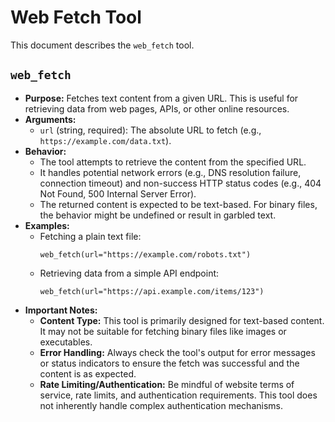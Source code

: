 # Web Fetch Tool

This document describes the `web_fetch` tool.

## `web_fetch`

- **Purpose:** Fetches text content from a given URL. This is useful for retrieving data from web pages, APIs, or other online resources.
- **Arguments:**
  - `url` (string, required): The absolute URL to fetch (e.g., `https://example.com/data.txt`).
- **Behavior:**
  - The tool attempts to retrieve the content from the specified URL.
  - It handles potential network errors (e.g., DNS resolution failure, connection timeout) and non-success HTTP status codes (e.g., 404 Not Found, 500 Internal Server Error).
  - The returned content is expected to be text-based. For binary files, the behavior might be undefined or result in garbled text.
- **Examples:**
  - Fetching a plain text file:
    ```
    web_fetch(url="https://example.com/robots.txt")
    ```
  - Retrieving data from a simple API endpoint:
    ```
    web_fetch(url="https://api.example.com/items/123")
    ```
- **Important Notes:**
  - **Content Type:** This tool is primarily designed for text-based content. It may not be suitable for fetching binary files like images or executables.
  - **Error Handling:** Always check the tool's output for error messages or status indicators to ensure the fetch was successful and the content is as expected.
  - **Rate Limiting/Authentication:** Be mindful of website terms of service, rate limits, and authentication requirements. This tool does not inherently handle complex authentication mechanisms.
